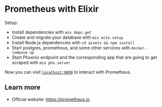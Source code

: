 # Prometheus with Elixir

Setup:

- Install dependencies with `mix deps.get`
- Create and migrate your database with `mix ecto.setup`
- Install Node.js dependencies with `cd assets && npm install`
- Start postgres, prometheus, and some other services with `docker-compose up`
- Start Phoenix endpoint and the corresponding app that are going to get scraped with `mix phx.server`

Now you can visit [`localhost:9090`](http://localhost:9090) to interact with Prometheus.

## Learn more

- Official website: https://prometheus.io
